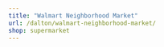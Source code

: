 ```yaml
---
title: "Walmart Neighborhood Market"
url: /dalton/walmart-neighborhood-market/
shop: supermarket
---
```

